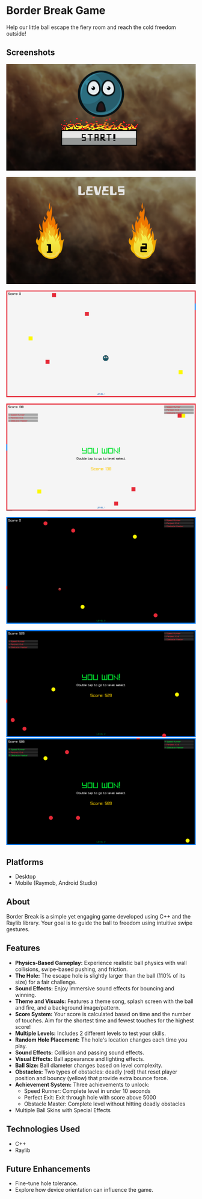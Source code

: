 # Border Break Game

Help our little ball escape the fiery room and reach the cold freedom outside!

## Screenshots

![Gameplay Image 1](image-2.png)

![alt text](image.png)

![alt text](<Screenshot (817).png>)

![alt text](image-1.png)

![alt text](image-4.png)

![alt text](image-5.png)
![alt text](image-6.png)

## Platforms

- Desktop
- Mobile (Raymob, Android Studio)

## About

Border Break is a simple yet engaging game developed using C++ and the Raylib library. Your goal is to guide the ball to freedom using intuitive swipe gestures.

## Features

- **Physics-Based Gameplay:** Experience realistic ball physics with wall collisions, swipe-based pushing, and friction.
- **The Hole:** The escape hole is slightly larger than the ball (110% of its size) for a fair challenge.
- **Sound Effects:** Enjoy immersive sound effects for bouncing and winning.
- **Theme and Visuals:** Features a theme song, splash screen with the ball and fire, and a background image/pattern.
- **Score System:** Your score is calculated based on time and the number of touches. Aim for the shortest time and fewest touches for the highest score!
- **Multiple Levels:** Includes 2 different levels to test your skills.
- **Random Hole Placement:** The hole's location changes each time you play.
- **Sound Effects:** Collision and passing sound effects.
- **Visual Effects:** Ball appearance and lighting effects.
- **Ball Size:** Ball diameter changes based on level complexity.
- **Obstacles:** Two types of obstacles: deadly (red) that reset player position and bouncy (yellow) that provide extra bounce force.
- **Achievement System:** Three achievements to unlock:
  - Speed Runner: Complete level in under 10 seconds
  - Perfect Exit: Exit through hole with score above 5000
  - Obstacle Master: Complete level without hitting deadly obstacles
- Multiple Ball Skins with Special Effects

## Technologies Used

- C++
- Raylib

## Future Enhancements

- Fine-tune hole tolerance.
- Explore how device orientation can influence the game.
